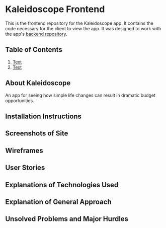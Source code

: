 # Kaleidoscope Frontend

This is the frontend repository for the Kaleidoscope app. It contains the code necessary for the client to view the app. It was designed to work with the app's [backend repository](https://github.com/jtreeves/budget-backend).

## Table of Contents

1. [Text](URL)
2. [Text](URL)

## About Kaleidoscope

An app for seeing how simple life changes can result in dramatic budget opportunities.

## Installation Instructions

## Screenshots of Site

## Wireframes

## User Stories

## Explanations of Technologies Used

## Explanation of General Approach

## Unsolved Problems and Major Hurdles